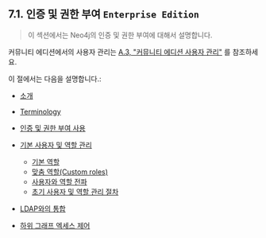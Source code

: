 ## 7.1. 인증 및 권한 부여 <code>Enterprise Edition</code>

> 이 섹션에서는 Neo4j의 인증 및 권한 부여에 대해서 설명합니다.

<span class="glyphicon glyphicon-info-sign" aria-hidden="true"></span> 커뮤니티 에디션에서의 사용자 관리는 [A.3, "커뮤니티 에디션 사용자 관리"](reference/user-management-community-edition.md) 를 참조하세요.

이 절에서는 다음을 설명합니다.:

* [소개](/security/authentication-authorization/introduction.md)
* [Terminology](/security/authentication-authorization/terminology.md)
* [인증 및 권한 부여 사용](/security/authentication-authorization/enable.md)
* [기본 사용자 및 역할 관리](/security/authentication-authorization/native-user-role-management.md)

  * [기본 역할](/security/authentication-authorization/native-user-role-management/native-roles.md)
  * [맞춤 역할(Custom roles)](/security/authentication-authorization/native-user-role-management/custom-roles.md)
  * [사용자와 역할 전파](/security/authentication-authorization/native-user-role-management/propagate-users-and-roles.md)
  * [초기 사용자 및 역할 관리 절차](/security/authentication-authorization/native-user-role-management/procedures.md)

* [LDAP와의 통합](/security/authentication-authorization/ldap-integration.md)
* [하위 그래프 엑세스 제어](/security/authentication-authorization/subgraph-access-control.md)



